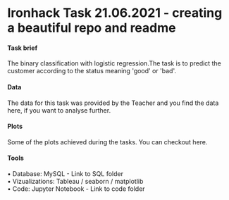 # Ironhack Task 21.06.2021 - creating a beautiful repo and readme

#### Task brief 
The binary classification with logistic regression.The task is to predict the customer according to the status meaning 'good' or 'bad'.

#### Data
The data for this task was provided by the Teacher and you find the data here, if you want to analyse further.

#### Plots
Some of the plots achieved during the tasks. You can checkout here.

#### Tools
• Database: MySQL - Link to SQL folder<br/>
• Vizualizations: Tableau / seaborn / matplotlib<br/>
• Code: Jupyter Notebook - Link to code folder<br/>
